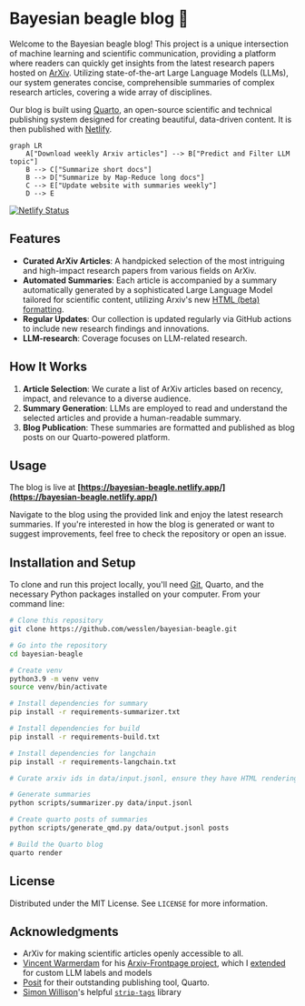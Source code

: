 # Bayesian beagle blog 🐶

Welcome to the Bayesian beagle blog! This project is a unique intersection of machine learning and scientific communication, providing a platform where readers can quickly get insights from the latest research papers hosted on [ArXiv](https://arxiv.org/). Utilizing state-of-the-art Large Language Models (LLMs), our system generates concise, comprehensible summaries of complex research articles, covering a wide array of disciplines.

Our blog is built using [Quarto](https://quarto.org/), an open-source scientific and technical publishing system designed for creating beautiful, data-driven content. It is then published with [Netlify](https://app.netlify.com/).

```mermaid
graph LR
    A["Download weekly Arxiv articles"] --> B["Predict and Filter LLM topic"]
    B --> C["Summarize short docs"]
    B --> D["Summarize by Map-Reduce long docs"]
    C --> E["Update website with summaries weekly"]
    D --> E
```

[![Netlify Status](https://api.netlify.com/api/v1/badges/7b28658b-5d30-42ac-a70e-a0a0deedf114/deploy-status)](https://app.netlify.com/sites/bayesian-beagle/deploys)

## Features

- **Curated ArXiv Articles**: A handpicked selection of the most intriguing and high-impact research papers from various fields on ArXiv.
- **Automated Summaries**: Each article is accompanied by a summary automatically generated by a sophisticated Large Language Model tailored for scientific content, utilizing Arxiv's new [HTML (beta) formatting](https://info.arxiv.org/about/accessible_HTML.html).
- **Regular Updates**: Our collection is updated regularly via GitHub actions to include new research findings and innovations.
- **LLM-research**: Coverage focuses on LLM-related research.

## How It Works

1. **Article Selection**: We curate a list of ArXiv articles based on recency, impact, and relevance to a diverse audience.
2. **Summary Generation**: LLMs are employed to read and understand the selected articles and provide a human-readable summary.
3. **Blog Publication**: These summaries are formatted and published as blog posts on our Quarto-powered platform.

## Usage

The blog is live at **[https://bayesian-beagle.netlify.app/](https://bayesian-beagle.netlify.app/)**

Navigate to the blog using the provided link and enjoy the latest research summaries. If you're interested in how the blog is generated or want to suggest improvements, feel free to check the repository or open an issue.

## Installation and Setup

To clone and run this project locally, you'll need [Git](https://git-scm.com/downloads), Quarto, and the necessary Python packages installed on your computer. From your command line:

```bash
# Clone this repository
git clone https://github.com/wesslen/bayesian-beagle.git

# Go into the repository
cd bayesian-beagle

# Create venv
python3.9 -m venv venv
source venv/bin/activate

# Install dependencies for summary
pip install -r requirements-summarizer.txt

# Install dependencies for build
pip install -r requirements-build.txt

# Install dependencies for langchain
pip install -r requirements-langchain.txt

# Curate arxiv ids in data/input.jsonl, ensure they have HTML renderings

# Generate summaries
python scripts/summarizer.py data/input.jsonl

# Create quarto posts of summaries
python scripts/generate_qmd.py data/output.jsonl posts

# Build the Quarto blog
quarto render
```

## License

Distributed under the MIT License. See `LICENSE` for more information.

## Acknowledgments

- ArXiv for making scientific articles openly accessible to all.
- [Vincent Warmerdam](https://koaning.io/) for his [Arxiv-Frontpage project](https://github.com/koaning/arxiv-frontpage), which I [extended](https://github.com/wesslen/arxiv-frontpage) for custom LLM labels and models
- [Posit](https://posit.co/) for their outstanding publishing tool, Quarto.
- [Simon Willison](https://github.com/simonw)'s helpful [`strip-tags`](https://github.com/simonw/strip-tags) library
